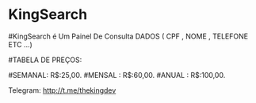 # KingSearch

#KingSearch é Um Painel De Consulta DADOS
( CPF , NOME , TELEFONE ETC ...)

#TABELA DE PREÇOS:

#SEMANAL: R$:25,00. 
#MENSAL : R$:60,00. 
#ANUAL  : R$:100,00. 

Telegram: http://t.me/thekingdev
